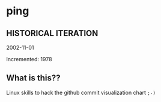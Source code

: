 # ping

## HISTORICAL ITERATION
2002-11-01

Incremented: 1978

## What is this?? 
Linux skills to hack the github commit visualization chart `;-)`
